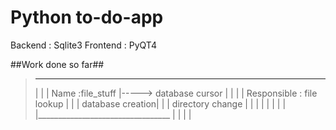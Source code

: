 
   # Python to-do-app


Backend  : Sqlite3
Frontend : PyQT4


   ##Work done so far##

>   ___________________________________
>   |                                  |
>   |   Name        :file_stuff        |-----> database cursor
>   |                                  |           |
>   |   Responsible : file lookup      |           |
>   |                 database creation|           |
>   |                 directory change |           |
>   |                                  |           |
>   |                                  |           |
>   |_________________________________ |           |
>                                                  |
>                                                  |
